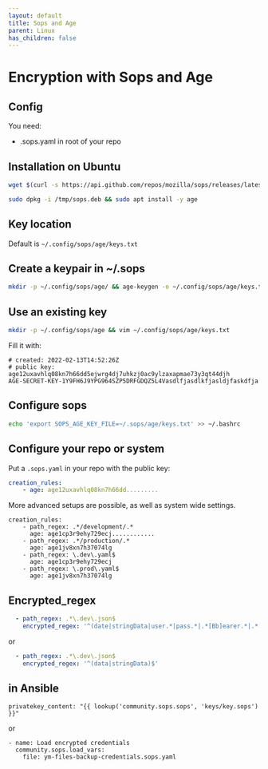 ```yaml
---
layout: default
title: Sops and Age
parent: Linux
has_children: false
---
```


# Encryption with Sops and Age

## Config

You need:

* .sops.yaml in root of your repo

## Installation on Ubuntu

```bash
wget $(curl -s https://api.github.com/repos/mozilla/sops/releases/latest | jq -r '.assets[]' | grep amd64.deb | grep download | awk -F '"' '{print $4}') -O /tmp/sops.deb

sudo dpkg -i /tmp/sops.deb && sudo apt install -y age
```

## Key location

Default is `~/.config/sops/age/keys.txt`

## Create a keypair in ~/.sops

```bash
mkdir -p ~/.config/sops/age/ && age-keygen -o ~/.config/sops/age/keys.txt && cat ~/.config/sops/age/keys.txt
```

## Use an existing key

```bash
mkdir -p ~/.config/sops/age && vim ~/.config/sops/age/keys.txt
```

Fill it with:

```
# created: 2022-02-13T14:52:26Z
# public key: age12uxavhlq08kn7h66dd5ejwrg4dj7uhkzj0ac9ylzaxapmae73y3qt44djh
AGE-SECRET-KEY-1Y9FH6J9YPG964SZP5DRFGDQZ5L4Vasdlfjasdlkfjasldjfaskdfja
```

## Configure sops

```bash
echo 'export SOPS_AGE_KEY_FILE=~/.sops/age/keys.txt' >> ~/.bashrc
```

## Configure your repo or system

Put a `.sops.yaml` in your repo with the public key:

```yaml
creation_rules:
    - age: age12uxavhlq08kn7h66dd.........
```

More advanced setups are possible, as well as system wide settings.

```
creation_rules:
    - path_regex: .*/development/.*
      age: age1cp3r9ehy729ecj............
    - path_regex: .*/production/.*
      age: age1jv8xn7h37074lg
    - path_regex: \.dev\.yaml$
      age: age1cp3r9ehy729ecj
    - path_regex: \.prod\.yaml$
      age: age1jv8xn7h37074lg

```

## Encrypted_regex

```yaml
  - path_regex: .*\.dev\.json$
    encrypted_regex: '^(date|stringData|user.*|pass.*|.*[Bb]earer.*|.*[Kk]ey|.*[Kk]eys|salt|sentry.*|.*[Tt]oken)$'
```

or

```yaml
  - path_regex: .*\.dev\.json$
    encrypted_regex: '^(data|stringData)$'
```

## in Ansible

```
privatekey_content: "{{ lookup('community.sops.sops', 'keys/key.sops') }}"
```

or
```
- name: Load encrypted credentials
  community.sops.load_vars:
    file: ym-files-backup-credentials.sops.yaml
```


